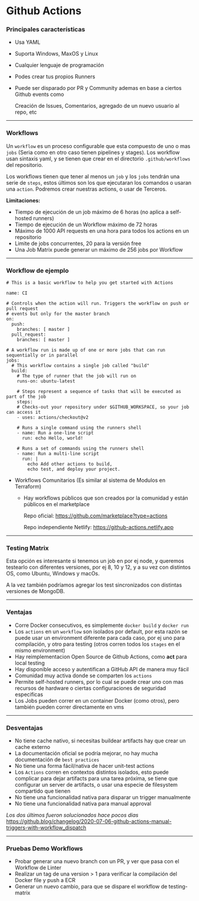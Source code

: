 # Github Actions



### Principales características

* Usa YAML

* Suporta Windows, MaxOS y Linux

* Cualquier lenguaje de programación 

* Podes crear tus propios Runners

* Puede ser disparado por PR y Community ademas en base a ciertos Github events como

  Creación de Issues, Comentarios, agregado de un nuevo usuario al repo, etc

  

------

### Workflows

Un `workflow` es un proceso configurable que esta compuesto de uno o mas `jobs` (Seria como en otro caso tienen pipelines y stages). Los workflow usan sintaxis yaml, y se tienen que crear en el directorio `.github/workflows` del repositorio.

Los workflows tienen que tener al menos un `job` y los `jobs` tendrán una serie de `steps`, estos últimos son los que ejecutaran los comandos o usaran una `action`. Podremos crear nuestras actions, o usar de Terceros.

**Limitaciones:**

* Tiempo de ejecución de un job máximo de 6 horas (no aplica a self-hosted runners)
* Tiempo de ejecución de un Workflow máximo de 72 horas 
* Máximo de 1000 API requests en una hora para todos los actions en un repositorio
* Limite de jobs concurrentes, 20 para la versión free
* Una Job Matrix puede generar un máximo de 256 jobs por Workflow



____

### Workflow de ejemplo

```
# This is a basic workflow to help you get started with Actions

name: CI

# Controls when the action will run. Triggers the workflow on push or pull request
# events but only for the master branch
on:
  push:
    branches: [ master ]
  pull_request:
    branches: [ master ]

# A workflow run is made up of one or more jobs that can run sequentially or in parallel
jobs:
  # This workflow contains a single job called "build"
  build:
    # The type of runner that the job will run on
    runs-on: ubuntu-latest

    # Steps represent a sequence of tasks that will be executed as part of the job
    steps:
    # Checks-out your repository under $GITHUB_WORKSPACE, so your job can access it
    - uses: actions/checkout@v2

    # Runs a single command using the runners shell
    - name: Run a one-line script
      run: echo Hello, world!

    # Runs a set of commands using the runners shell
    - name: Run a multi-line script
      run: |
        echo Add other actions to build,
        echo test, and deploy your project.
```



* Workflows Comunitarios (Es similar al sistema de Modulos en Terraform)

  * Hay workflows públicos que son creados por la comunidad y están públicos en el marketplace

    Repo oficial: https://github.com/marketplace?type=actions

    Repo independiente Netlify: https://github-actions.netlify.app



____

### Testing Matrix

Esta opción es interesante si tenemos un job en por ej node, y queremos testearlo con diferentes versiones, por ej 8, 10 y 12, y a su vez con distintos OS, como Ubuntu, Windows y macOs. 

A la vez también podríamos agregar los test sincronizados con distintas versiones de MongoDB.



____

### Ventajas

* Corre Docker consecutivos, es simplemente `docker build` y `docker run`
* Los `actions` en un `workflow` son isolados por default, por esta razón se puede usar un environment diferente para cada caso, por ej uno para compilación, y otro para testing (otros corren todos los `stages` en el mismo environment)
* Hay reimplementacion Open Source de Github Actions, como **act** para local testing
* Hay disponible acceso y autentifican a GitHub API de manera muy fácil
* Comunidad muy activa donde se comparten los `actions`
* Permite self-hosted runners, por lo cual se puede crear uno con mas recursos de hardware o ciertas configuraciones de seguridad especificas
* Los Jobs pueden correr en un container Docker (como otros), pero también pueden correr directamente en vms



____

### Desventajas

* No tiene cache nativo, si necesitas buildear artifacts hay que crear un cache externo
* La documentación oficial se podría mejorar, no hay mucha documentación de `best practices`
* No tiene una forma fácil/nativa de hacer unit-test actions
* Los `Actions` corren en contextos distintos isolados, esto puede complicar para dejar artifacts para una tarea próxima, se tiene que configurar un server de artifacts, o usar una especie de filesystem compartido que tienen
* No tiene una funcionalidad nativa para disparar un trigger manualmente 
* No tiene una funcionalidad nativa para manual approval

_Los dos últimos fueron solucionados hace pocos dias_ 
https://github.blog/changelog/2020-07-06-github-actions-manual-triggers-with-workflow_dispatch



____

### Pruebas Demo Workflows

* Probar generar una nuevo branch con un PR, y ver que pasa con el Workflow de Linter
* Realizar un tag de una version > 1 para verificar la compilación del Docker file y push a ECR
* Generar un nuevo cambio, para que se dispare el workflow de testing-matrix
